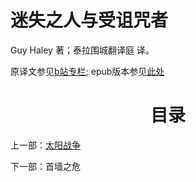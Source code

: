 # 迷失之人与受诅咒者

Guy Haley 著；泰拉围城翻译庭 译。

原译文参见[b站专栏](https://www.bilibili.com/read/readlist/rl148429);
epub版本参见[此处](The%20Lost%20and%20the%20Damned-CN.epub)

<div align="center">
<h1>目录</h1>
</div>

上一部：[太阳战争](/../TheSolarWar/TheSolarWarIndex.md)

下一部：首墙之危
